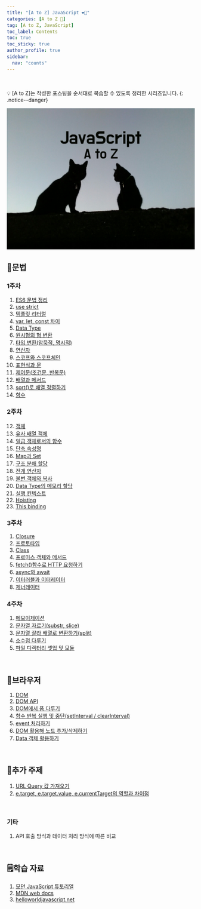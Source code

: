 ```yaml
---
title: "[A to Z] JavaScript ❤️‍🔥"
categories: [A to Z 📌]
tag: [A to Z, JavaScript]
toc_label: Contents
toc: true
toc_sticky: true
author_profile: true
sidebar:
  nav: "counts"
---
```


<br>

💡 [A to Z]는 작성한 포스팅을 순서대로 복습할 수 있도록 정리한 시리즈입니다.
{: .notice--danger}

![JavaScript](../../assets/images/2024/jsStudy.png)

## 🐣문법

### 1주차

1.  [ES6 문법 정리](https://mynamesieun.github.io/javascript/ES6-%EB%AC%B8%EB%B2%95-%EC%A0%95%EB%A6%AC/)
2.  [use strict](https://mynamesieun.github.io/javascript/use-strict/)
3.  [템플릿 리터럴](https://mynamesieun.github.io/javascript/%ED%85%9C%ED%94%8C%EB%A6%BF-%EB%A6%AC%ED%84%B0%EB%9F%B4/)
4.  [var, let, const 차이](https://mynamesieun.github.io/javascript/var,-let,-const-%EC%B0%A8%EC%9D%B4/)
5.  [Data Type](https://mynamesieun.github.io/javascript/Data-Type/)
6.  [원시형의 형 변환](https://mynamesieun.github.io/javascript/%EC%9B%90%EC%8B%9C%ED%98%95%EC%9D%98-%ED%98%95-%EB%B3%80%ED%99%98/)
7.  [타입 변환(암묵적, 명시적)](<https://mynamesieun.github.io/javascript/%ED%83%80%EC%9E%85-%EB%B3%80%ED%99%98(%EC%95%94%EB%AC%B5%EC%A0%81,-%EB%AA%85%EC%8B%9C%EC%A0%81)/>)
8.  [연산자](https://mynamesieun.github.io/javascript/%EC%97%B0%EC%82%B0%EC%9E%90/)
9.  [스코프와 스코프체인](https://mynamesieun.github.io/javascript/%EC%8A%A4%EC%BD%94%ED%94%84%EC%99%80-%EC%8A%A4%EC%BD%94%ED%94%84%EC%B2%B4%EC%9D%B8/)
10. [표현식과 문](https://mynamesieun.github.io/javascript/%ED%91%9C%ED%98%84%EC%8B%9D%EA%B3%BC-%EB%AC%B8/)
11. [제어문(조건문, 반복문)](<https://mynamesieun.github.io/javascript/%EC%A0%9C%EC%96%B4%EB%AC%B8(%EC%A1%B0%EA%B1%B4%EB%AC%B8,-%EB%B0%98%EB%B3%B5%EB%AC%B8)/>)
12. [배열과 메서드](https://mynamesieun.github.io/javascript/%EB%B0%B0%EC%97%B4%EA%B3%BC-%EB%A9%94%EC%84%9C%EB%93%9C/)
13. [sort()로 배열 정렬하기](<https://mynamesieun.github.io/javascript/sort()%EB%A1%9C-%EB%B0%B0%EC%97%B4-%EC%A0%95%EB%A0%AC%ED%95%98%EA%B8%B0/>)
14. [함수](https://mynamesieun.github.io/javascript/%ED%95%A8%EC%88%98/)

### 2주차

12. [객체](https://mynamesieun.github.io/javascript/%EA%B0%9D%EC%B2%B4/)
13. [유사 배열 객체](https://mynamesieun.github.io/javascript/%EC%9C%A0%EC%82%AC-%EB%B0%B0%EC%97%B4-%EA%B0%9D%EC%B2%B4/)
14. [일급 객체로서의 함수](https://mynamesieun.github.io/javascript/%EC%9D%BC%EA%B8%89-%EA%B0%9D%EC%B2%B4%EB%A1%9C%EC%84%9C%EC%9D%98-%ED%95%A8%EC%88%98/)
15. [단축 속성명](https://mynamesieun.github.io/javascript/%EB%8B%A8%EC%B6%95-%EC%86%8D%EC%84%B1%EB%AA%85/)
16. [Map과 Set](https://mynamesieun.github.io/javascript/Map%EA%B3%BC-Set/)
17. [구조 분해 할당](https://mynamesieun.github.io/javascript/%EA%B5%AC%EC%A1%B0%EB%B6%84%ED%95%B4%ED%95%A0%EB%8B%B9/)
18. [전개 연산자](https://mynamesieun.github.io/javascript/%EC%A0%84%EA%B0%9C-%EC%97%B0%EC%82%B0%EC%9E%90/)
19. [불변 객체와 복사](https://mynamesieun.github.io/javascript/%EB%B6%88%EB%B3%80%EA%B0%9D%EC%B2%B4%EC%99%80-%EB%B3%B5%EC%82%AC/)
20. [Data Type의 메모리 할당](https://mynamesieun.github.io/javascript/Data-Type%EC%9D%98-%EB%A9%94%EB%AA%A8%EB%A6%AC-%ED%95%A0%EB%8B%B9/)
21. [실행 컨텍스트](https://mynamesieun.github.io/javascript/%EC%8B%A4%ED%96%89-%EC%BB%A8%ED%85%8D%EC%8A%A4%ED%8A%B8/)
22. [Hoisting](https://mynamesieun.github.io/javascript/Hoisting/)
23. [This binding](https://mynamesieun.github.io/javascript/This-binding/)

### 3주차

1. [Closure](https://mynamesieun.github.io/javascript/Closure/)
2. [프로토타입](https://mynamesieun.github.io/javascript/%ED%94%84%EB%A1%9C%ED%86%A0%ED%83%80%EC%9E%85/)
3. [Class](https://mynamesieun.github.io/javascript/Class/)
4. [프로미스 객체와 메서드](https://mynamesieun.github.io/javascript/%ED%94%84%EB%A1%9C%EB%AF%B8%EC%8A%A4-%EA%B0%9D%EC%B2%B4%EC%99%80-%EB%A9%94%EC%84%9C%EB%93%9C/)
5. [fetch()함수로 HTTP 요청하기](<https://mynamesieun.github.io/javascript/fetch()%ED%95%A8%EC%88%98%EB%A1%9C-HTTP-%EC%9A%94%EC%B2%AD%ED%95%98%EA%B8%B0/>)
6. [async와 await](https://mynamesieun.github.io/javascript/async%EC%99%80-await/)
7. [이터러블과 이터레이터](https://mynamesieun.github.io/javascript/%EC%9D%B4%ED%84%B0%EB%9F%AC%EB%B8%94%EA%B3%BC-%EC%9D%B4%ED%84%B0%EB%A0%88%EC%9D%B4%ED%84%B0/)
8. [제너레이터](https://mynamesieun.github.io/javascript/%EC%A0%9C%EB%84%88%EB%A0%88%EC%9D%B4%ED%84%B0/)

### 4주차

1. [메모이제이션](https://mynamesieun.github.io/javascript/%EB%A9%94%EB%AA%A8%EC%9D%B4%EC%A0%9C%EC%9D%B4%EC%85%98/)
2. [문자열 자르기(substr, slice)](<https://mynamesieun.github.io/javascript/%EB%AC%B8%EC%9E%90%EC%97%B4-%EC%9E%90%EB%A5%B4%EA%B8%B0(substr,-slice)/>)
3. [문자열 잘라 배열로 변환하기(split)](<https://mynamesieun.github.io/javascript/%EB%AC%B8%EC%9E%90%EC%97%B4-%EC%9E%98%EB%9D%BC-%EB%B0%B0%EC%97%B4%EB%A1%9C-%EB%B3%80%ED%99%98%ED%95%98%EA%B8%B0(split)/>)
4. [소수점 다루기](https://mynamesieun.github.io/javascript/%EC%86%8C%EC%88%98%EC%A0%90-%EB%8B%A4%EB%A3%A8%EA%B8%B0/)
5. [파일 디렉터리 셋업 및 모듈](https://mynamesieun.github.io/javascript/%ED%8C%8C%EC%9D%BC-%EB%94%94%EB%A0%89%ED%86%A0%EB%A6%AC-%EC%85%8B%EC%97%85-%EB%B0%8F-%EB%AA%A8%EB%93%88/)

<br>

## 🐤브라우저

1. [DOM](https://mynamesieun.github.io/javascript/DOM/)
2. [DOM API](https://mynamesieun.github.io/javascript/DOM-API/)
3. [DOM에서 폼 다루기](https://mynamesieun.github.io/javascript/DOM%EC%97%90%EC%84%9C-%ED%8F%BC-%EB%8B%A4%EB%A3%A8%EA%B8%B0/)
4. [함수 반복 실행 및 중단(setInterval / clearInterval)](<https://mynamesieun.github.io/javascript/%ED%95%A8%EC%88%98-%EB%B0%98%EB%B3%B5-%EC%8B%A4%ED%96%89-%EB%B0%8F-%EC%A4%91%EB%8B%A8-(setInterval,-clearInterval)/>)
5. [event 처리하기](https://mynamesieun.github.io/javascript/event-%EC%B2%98%EB%A6%AC%ED%95%98%EA%B8%B0/)
6. [DOM 활용해 노드 추가/삭제하기](https://mynamesieun.github.io/javascript/DOM-%ED%99%9C%EC%9A%A9%ED%95%B4-%EB%85%B8%EB%93%9C-%EC%B6%94%EA%B0%80,%EC%82%AD%EC%A0%9C%ED%95%98%EA%B8%B0/)
7. [Data 객체 활용하기](https://mynamesieun.github.io/javascript/Data-%EA%B0%9D%EC%B2%B4-%ED%99%9C%EC%9A%A9%ED%95%98%EA%B8%B0/)

<br>

## 🐥추가 주제

1.  [URL Query 값 가져오기](https://mynamesieun.github.io/javascript/URL-Query-%EA%B0%92-%EA%B0%80%EC%A0%B8%EC%98%A4%EA%B8%B0/)
2.  [e.target, e.target.value, e.currentTarget의 역할과 차이점](https://mynamesieun.github.io/javascript/e.target,-e.target.value,-e.currentTarget%EC%9D%98-%EC%97%AD%ED%95%A0%EA%B3%BC-%EC%B0%A8%EC%9D%B4%EC%A0%90/)

<br>

### 기타

1. API 호출 방식과 데이터 처리 방식에 따른 비교

<br>

## 🗒️학습 자료

1. [모던 JavaScript 튜토리얼](https://ko.javascript.info/)
2. [MDN web docs](https://developer.mozilla.org/ko/docs/Web/JavaScript)
3. [helloworldjavascript.net](https://helloworldjavascript.net/)

<br>

